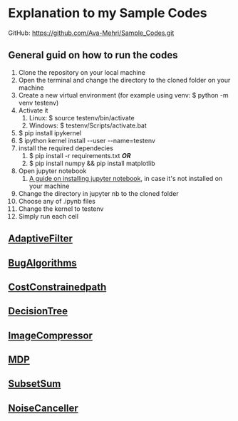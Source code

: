 # Explanation to my Sample Codes
GitHub: https://github.com/Ava-Mehri/Sample_Codes.git
## General guid on how to run the codes
1. Clone the repository on your local machine
2. Open the terminal and change the directory to the cloned folder on your machine
3. Create a new virtual environment (for example using venv: $ python -m venv testenv)
4. Activate it
    1. Linux: $ source testenv/bin/activate
    2. Windows: $ testenv/Scripts/activate.bat
5. $ pip install ipykernel
6. $ ipython kernel install --user --name=testenv
7. install the required dependecies
    1. $ pip install -r requirements.txt _**OR**_
    2. $ pip install numpy && pip install matplotlib
8. Open jupyter notebook
    1. [A guide on installing jupyter notebook](https://jupyter.org/install), in case it's not installed on your machine 
10. Change the directory in jupyter nb to the cloned folder
11. Choose any of .ipynb files 
12. Change the kernel to testenv
13. Simply run each cell
## [AdaptiveFilter](https://github.com/Ava-Mehri/Sample_Codes/tree/main/AdaptiveFilter)
## [BugAlgorithms](https://github.com/Ava-Mehri/Sample_Codes/tree/main/BugAlgorithms)
## [CostConstrainedpath](https://github.com/Ava-Mehri/Sample_Codes/tree/main/CostConstrainedPath)
## [DecisionTree](https://github.com/Ava-Mehri/Sample_Codes/tree/main/DecisionTree)
## [ImageCompressor](https://github.com/Ava-Mehri/Sample_Codes/tree/main/ImageCompressor)
## [MDP](https://github.com/Ava-Mehri/Sample_Codes/tree/main/MDP)
## [SubsetSum](https://github.com/Ava-Mehri/Sample_Codes/tree/main/SubsetSum)
## [NoiseCanceller](https://github.com/Ava-Mehri/Sample_Codes/tree/main/NoiseCanceller)


